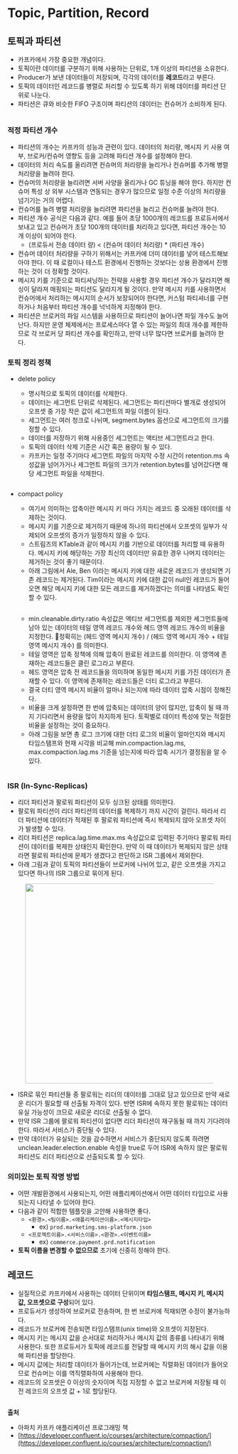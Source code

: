 # Topic, Partition, Record

## 토픽과 파티션

* 카프카에서 가장 중요한 개념이다.
* 토픽이란 데이터를 구분하기 위해 사용하는 단위로, 1개 이상의 파티션을 소유한다.
* Producer가 보낸 데이터들이 저장되며, 각각의 데이터를 **레코드**라고 부른다.
* 토픽의 데이터인 레코드를 병렬로 처리할 수 있도록 하기 위해 데이터를 파티션 단위로 나눈다.
* 파티션은 큐와 비슷한 FIFO 구조이며 파티션의 데이터는 컨슈머가 소비하게 된다.

<figure><img src="../../.gitbook/assets/image (5) (1).png" alt=""><figcaption></figcaption></figure>

### 적정 파티션 개수

* 파티션의 개수는 카프카의 성능과 관련이 있다. 데이터의 처리량, 메시지 키 사용 여부, 브로커/컨슈머 영향도 등을 고려해 파티션 개수를 설정해야 한다.
* 데이터의 처리 속도를 올리려면 컨슈머의 처리량을 늘리거나 컨슈머를 추가해 병렬 처리량을 늘려야 한다.
* 컨슈머의 처리량을 늘리려면 서버 사양을 올리거나 GC 튜닝을 해야 한다. 하지만 컨슈머 특성 상 외부 시스템과 연동되는 경우가 많으므로 일정 수준 이상의 처리량을 넘기기는 거의 어렵다.
* 컨슈머를 늘려 병렬 처리량을 늘리려면 파티션을 늘리고 컨슈머를 늘려야 한다.
* 파티션 개수 공식은 다음과 같다. 예를 들어 초당 1000개의 레코드를 프로듀서에서 보내고 있고 컨슈머가 초당 100개의 데이터를 처리하고 있다면, 파티션 개수는 10개 이상이 되어야 한다.
  * (프로듀서 전송 데이터 량) < (컨슈머 데이터 처리량) \* (파티션 개수)
* 컨슈머 데이터 처리량을 구하기 위해서는 카프카에 더미 데이터를 넣어 테스트해보아야 한다. 이 때 로컬이나 테스트 환경에서 진행하는 것보다는 상용 환경에서 진행하는 것이 더 정확할 것이다.
* 메시지 키를 기준으로 파티셔닝하는 전략을 사용할 경우 파티션 개수가 달라지면 해싱이 달라져 매핑되는 파티션도 달라지게 될 것이다. 만약 메시지 키를 사용하면서 컨슈머에서 처리하는 메시지의 순서가 보장되어야 한다면, 커스텀 파티셔너를 구현하거나 처음부터 파티션 개수를 넉넉하게 지정해야 한다.
* 파티션은 브로커의 파일 시스템을 사용하므로 파티션이 늘어나면 파일 개수도 늘어난다. 하지만 운영 체제에서는 프로세스마다 열 수 있는 파일의 최대 개수를 제한하므로 각 브로커 당 파티션 개수를 확인하고, 만약 너무 많다면 브로커를 늘려야 한다.&#x20;

### 토픽 정리 정책

*   delete policy

    * 명시적으로 토픽의 데이터를 삭제한다.
    * 데이터는 세그먼트 단위로 삭제된다. 세그먼트는 파티션마다 별개로 생성되어 오프셋 중 가장 작은 값이 세그먼트의 파일 이름이 된다.
    * 세그먼트는 여러 청크로 나뉘며, segment.bytes 옵션으로 세그먼트의 크기를 정할 수 있다.
    * 데이터를 저장하기 위해 사용중인 세그먼트는 액티브 세그먼트라고 한다.
    * 토픽의 데이터 삭제 기준은 시간 혹은 용량이 될 수 있다.
    * 카프카는 일정 주기마다 세그먼트 파일의 마지막 수정 시간이 retention.ms 속성값을 넘어가거나 세그먼트 파일의 크기가 retention.bytes를 넘어갔다면 해당 세그먼트 파일을 삭제한다.

    <figure><img src="../../.gitbook/assets/image (145).png" alt=""><figcaption></figcaption></figure>
*   compact policy

    * 여기서 의미하는 압축이란 메시지 키 마다 가지는 레코드 중 오래된 데이터를 삭제하는 것이다.
    * 메시지 키를 기준으로 제거하기 때문에 하나의 파티션에서 오프셋의 일부가 삭제되어 오프셋의 증가가 일정하지 않을 수 있다.
    * 스트림즈의 KTable과 같이 메시지 키를 기반으로 데이터를 처리할 때 유용하다. 메시지 키에 해당하는 가장 최신의 데이터만 유효한 경우 나머지 데이터는 제거하는 것이 좋기 때문이다.
    * 아래 그림에서 Ale, Ben 이라는 메시지 키에 대한 새로운 레코드가 생성되면 기존 레코드는 제거된다. Tim이라는 메시지 키에 대한 값이 null인 레코드가 들어오면 해당 메시지 키에 대한 모든 레코드를 제거하겠다는 의미를 나타냄도 확인할 수 있다.

    <figure><img src="../../.gitbook/assets/image (152).png" alt=""><figcaption></figcaption></figure>

    * min.cleanable.dirty.ratio 속성값은 액티브 세그먼트를 제외한 세그먼트들에 남아 있는 데이터의 테일 영역 레코드 개수와 헤드 영역 레코드 개수의 비율을 지정한다. 정확히는 (헤드 영역 메시지 개수) / (헤드 영역 메시지 개수 + 테일 영역 메시지 개수) 를 의미한다.
    * 테일 영역은 압축 정책에 의해 압축이 완료된 레코드를 의미한다. 이 영역에 존재하는 레코드들은 클린 로그라고 부른다.
    * 헤드 영역은 압축 전 레코드들을 의미하며 동일한 메시지 키를 가진 데이터가 존재할 수 있다. 이 영역에 존재하는 레코드들은 더티 로그라고 부른다.
    * 결국 더티 영역 메시지 비율이 얼마나 되는지에 따라 데이터 압축 시점이 정해진다.
    * 비율을 크게 설정하면 한 번에 압축되는 데이터의 양이 많지만, 압축이 될 때 까지 기다리면서 용량을 많이 차지하게 된다. 토픽별로 데이터 특성에 맞는 적절한 비율을 설정하는 것이 중요하다.
    * 아래 그림을 보면 총 로그 크기에 대한 더티 로그의 비율이 얼마인지와 메시지 타임스탬프와 현재 시각을 비교해 min.compaction.lag.ms, max.compaction.lag.ms 기준을 넘는지에 따라 압축 시기가 결정됨을 알 수 있다.

    <figure><img src="../../.gitbook/assets/image (154).png" alt=""><figcaption></figcaption></figure>

### ISR (In-Sync-Replicas)

* 리더 파티션과 팔로워 파티션이 모두 싱크된 상태를 의미한다.
* 팔로워 파티션이 리더 파티션의 데이터를 복제하기 까지 시간이 걸린다. 따라서 리더 파티션에 데이터가 적재된 후 팔로워 파티션에 즉시 복제되지 않아 오프셋 차이가 발생할 수 있다.
* 리더 파티션은 replica.lag.time.max.ms 속성값으로 입력된 주기마다 팔로워 파티션이 데이터를 복제한 상태인지 확인한다. 만약 이 때 데이터가 복제되지 않은 상태라면 팔로워 파티션에 문제가 생겼다고 판단하고 ISR 그룹에서 제외한다.
* 아래 그림과 같이 토픽의 파티션들이 브로커에 나뉘어 있고, 같은 오프셋을 가지고 있다면 하나의 ISR 그룹으로 묶이게 된다.

<figure><img src="../../.gitbook/assets/image (1) (1) (1) (1) (1).png" alt="" width="450"><figcaption></figcaption></figure>

* ISR로 묶인 파티션들 중 팔로워는 리더의 데이터를 그대로 담고 있으므로 만약 새로운 리더가 필요할 때 선출될 자격이 있다. 반면 ISR에 속하지 못한 팔로워는 데이터 유실 가능성이 크므로 새로운 리더로 선출될 수 없다.
* 만약 ISR 그룹에 팔로워 파티션이 없다면 리더 파티션이 재구동될 때 까지 기다려야 한다. 따라서 서비스가 중단될 수 있다.
* 만약 데이터가 유실되는 것을 감수하면서 서비스가 중단되지 않도록 하려면 unclean.leader.election.enable 속성을 true로 두어 ISR에 속하지 않은 팔로워 파티션도 리더 파티션으로 선출되도록 할 수 있다.

### 의미있는 토픽 작명 방법

* 어떤 개발환경에서 사용되는지, 어떤 애플리케이션에서 어떤 데이터 타입으로 사용되는지 나타낼 수 있어야 한다.
* 다음과 같이 적합한 템플릿을 고안해 사용하면 좋다.
  * `<환경>.<팀이름>.<애플리케이션이름>.<메시지타입>`
    * ex) `prod.marketing.sms-platform.json`
  * `<프로젝트이름>.<서비스이름>.<환경>.<이벤트이름>`
    * ex) `commerce.payment.prd.notification`
* **토픽 이름을 변경할 수 없으므로** 초기에 신중히 정해야 한다.

## 레코드

* 실질적으로 카프카에서 사용하는 데이터 단위이며 **타임스탬프, 메시지 키, 메시지 값, 오프셋으로 구성**되어 있다.
* 프로듀서가 생성하여 브로커로 전송하며, 한 번 브로커에 적재되면 수정이 불가능하다.
* 레코드가 브로커에 전송되면 타임스탬프(unix time)와 오프셋이 지정된다.
* 메시지 키는 메시지 값을 순서대로 처리하거나 메시지 값의 종류를 나타내기 위해 사용한다. 또한 프로듀서가 토픽에 레코드를 전달할 때 메시지 키의 해시 값을 이용해 파티션을 할당한다.
* 메시지 값에는 처리할 데이터가 들어가는데, 브로커에는 직렬화된 데이터가 들어오므로 컨슈머는 이를 역직렬화하여 사용해야 한다.
* 레코드의 오프셋은 0 이상의 숫자이며 직접 지정할 수 없고 브로커에 저장될 때 이전 레코드의 오프셋 값 + 1로 할당된다.

<figure><img src="../../.gitbook/assets/image (155).png" alt=""><figcaption></figcaption></figure>

**출처**

* 아파치 카프카 애플리케이션 프로그래밍 책
* [https://developer.confluent.io/courses/architecture/compaction/](https://developer.confluent.io/courses/architecture/compaction/)
